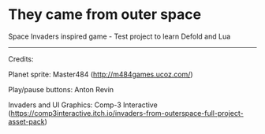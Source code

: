 # They came from outer space

Space Invaders inspired game - Test project to learn Defold and Lua

---
Credits:

Planet sprite:
Master484  (http://m484games.ucoz.com/)

Play/pause buttons:
Anton Revin

Invaders and UI Graphics:
Comp-3 Interactive (https://comp3interactive.itch.io/invaders-from-outerspace-full-project-asset-pack)

